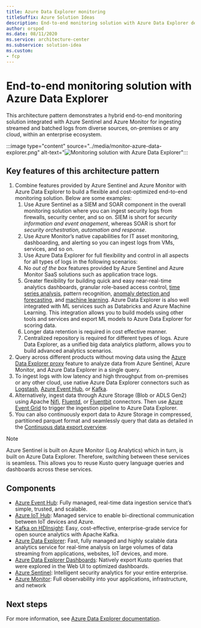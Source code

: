 ```yaml
---
title: Azure Data Explorer monitoring
titleSuffix: Azure Solution Ideas
description: End-to-end monitoring solution with Azure Data Explorer demonstrates a hybrid monitoring solution integrated with Azure Sentinel and Azure Monitor for ingesting streaming and batched logs from diverse sources within an enterprise ecosystem. 
author: orspod
ms.date: 08/11/2020
ms.service: architecture-center
ms.subservice: solution-idea
ms.custom:
- fcp
---
```


# End-to-end monitoring solution with Azure Data Explorer

This architecture pattern demonstrates a hybrid end-to-end monitoring solution integrated with Azure Sentinel and Azure Monitor for ingesting streamed and batched logs from diverse sources, on-premises or any cloud, within an enterprise ecosystem. 

:::image type="content" source="../media/monitor-azure-data-explorer.png" alt-text="![Monitoring solution with Azure Data Explorer](../images/monitor-azure-data-explorer.png)":::

## Key features of this architecture pattern

1. Combine features provided by Azure Sentinel and Azure Monitor with Azure Data Explorer to build a flexible and cost-optimized end-to-end monitoring solution. 
Below are some examples:
   1. Use Azure Sentinel as a SIEM and SOAR component in the overall monitoring solution where you can ingest security logs from firewalls, security center, and so on. SIEM is short for *security information and event anagement*, whereas SOAR is short for *security orchestration, automation and response*.
   1. Use Azure Monitor’s native capabilities for IT asset monitoring, dashboarding, and alerting so you can ingest logs from VMs, services, and so on.
   1. Use Azure Data Explorer for full flexibility and control in all aspects for all types of logs in the following scenarios:  
     1. No *out of the box* features provided by Azure Sentinel and Azure Monitor SaaS solutions such as application trace logs.
     1. Greater flexibility for building quick and easy near-real-time analytics dashboards, granular role-based access control, [time series analysis](https://docs.microsoft.com/azure/data-explorer/time-series-analysis), pattern recognition, [anomaly detection and forecasting](https://docs.microsoft.com/azure/data-explorer/anomaly-detection), and [machine learning](https://docs.microsoft.com/azure/data-explorer/machine-learning-clustering). Azure Data Explorer is also well integrated with ML services such as Databricks and Azure Machine Learning. This integration allows you to build models using other tools and services and export ML models to Azure Data Explorer for scoring data.  
     1. Longer data retention is required in cost effective manner.
     1. Centralized repository is required for different types of logs. Azure Data Explorer, as a unified big data analytics platform, allows you to build advanced analytics scenarios.
1. Query across different products without moving data using the [Azure Data Explorer proxy](https://docs.microsoft.com/azure/data-explorer/query-monitor-data) feature to analyze data from Azure Sentinel, Azure Monitor, and Azure Data Explorer in a single query.
1. To ingest logs with low latency and high throughput from on-premises or any other cloud, use native Azure Data Explorer connectors such as [Logstash](https://docs.microsoft.com/azure/data-explorer/ingest-data-logstash), [Azure Event Hub](https://docs.microsoft.com/azure/data-explorer/ingest-data-event-hub), or [Kafka](https://docs.microsoft.com/azure/data-explorer/ingest-data-kafka).
1. Alternatively, ingest data through Azure Storage (Blob or ADLS Gen2) using Apache [Nifi](https://nifi.apache.org/), [Fluentd](https://www.fluentd.org/), or [Fluentbit](https://fluentbit.io/) connectors. Then use [Azure Event Grid](https://docs.microsoft.com/azure/data-explorer/ingest-data-event-grid) to trigger the ingestion pipeline to Azure Data Explorer. 
1. You can also continuously export data to Azure Storage in compressed, partitioned parquet format and seamlessly query that data as detailed in the [Continuous data export overview](https://docs.microsoft.com/azure/data-explorer/kusto/management/data-export/continuous-data-export).

> [!NOTE]
> Azure Sentinel is built on Azure Monitor (Log Analytics) which in turn, is built on Azure Data Explorer. Therefore, switching between these services is seamless. This allows you to reuse Kusto query language queries and dashboards across these services.

## Components

- [Azure Event Hub](https://azure.microsoft.com/services/event-hubs/): Fully managed, real-time data ingestion service that’s simple, trusted, and scalable.
- [Azure IoT Hub](https://azure.microsoft.com/services/iot-hub/): Managed service to enable bi-directional communication between IoT devices and Azure.
- [Kafka on HDInsight](https://docs.microsoft.com/azure/hdinsight/kafka/apache-kafka-introduction): Easy, cost-effective, enterprise-grade service for open source analytics with Apache Kafka. 
- [Azure Data Explorer](https://azure.microsoft.com/services/data-explorer/): Fast, fully managed and highly scalable data analytics service for real-time analysis on large volumes of data streaming from applications, websites, IoT devices, and more.
- [Azure Data Explorer Dashboards](https://docs.microsoft.com/azure/data-explorer/azure-data-explorer-dashboards): Natively export Kusto queries that were explored in the Web UI to optimized dashboards. 
- [Azure Sentinel](https://azure.microsoft.com/services/azure-sentinel/): Intelligent security analytics for your entire enterprise.
- [Azure Monitor](https://azure.microsoft.com/services/monitor/): Full observability into your applications, infrastructure, and network

## Next steps

For more information, see [Azure Data Explorer documentation](https://docs.microsoft.com/azure/data-explorer/).
